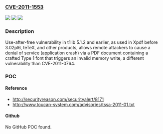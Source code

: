 ### [CVE-2011-1553](https://cve.mitre.org/cgi-bin/cvename.cgi?name=CVE-2011-1553)
![](https://img.shields.io/static/v1?label=Product&message=n%2Fa&color=blue)
![](https://img.shields.io/static/v1?label=Version&message=n%2Fa&color=blue)
![](https://img.shields.io/static/v1?label=Vulnerability&message=n%2Fa&color=brighgreen)

### Description

Use-after-free vulnerability in t1lib 5.1.2 and earlier, as used in Xpdf before 3.02pl6, teTeX, and other products, allows remote attackers to cause a denial of service (application crash) via a PDF document containing a crafted Type 1 font that triggers an invalid memory write, a different vulnerability than CVE-2011-0764.

### POC

#### Reference
- http://securityreason.com/securityalert/8171
- http://www.toucan-system.com/advisories/tssa-2011-01.txt

#### Github
No GitHub POC found.


